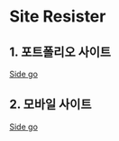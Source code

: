 # Site Resister
## 1. 포트폴리오 사이트
<a href="https://matodale.github.io/MyPortFolio/Portfolio/index.html">Side go</a>
## 2. 모바일 사이트
<a href="https://matodale.github.io/MyPortFolio/AppleWebSite/apple01.html">Side go</a>
